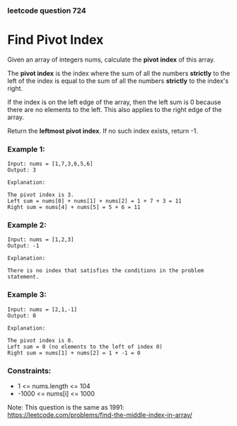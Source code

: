 ### leetcode question 724

# Find Pivot Index

Given an array of integers nums, calculate the **pivot index** of this array.

The **pivot index** is the index where the sum of all the numbers **strictly** to the left of the index is equal to the sum of all the numbers **strictly** to the index's right.

If the index is on the left edge of the array, then the left sum is 0 because there are no elements to the left. This also applies to the right edge of the array.

Return the **leftmost pivot index**. If no such index exists, return -1.

### Example 1:

```
Input: nums = [1,7,3,6,5,6]
Output: 3

Explanation:

The pivot index is 3.
Left sum = nums[0] + nums[1] + nums[2] = 1 + 7 + 3 = 11
Right sum = nums[4] + nums[5] = 5 + 6 = 11
```

### Example 2:

```
Input: nums = [1,2,3]
Output: -1

Explanation:

There is no index that satisfies the conditions in the problem statement.
```

### Example 3:

```
Input: nums = [2,1,-1]
Output: 0

Explanation:

The pivot index is 0.
Left sum = 0 (no elements to the left of index 0)
Right sum = nums[1] + nums[2] = 1 + -1 = 0
```

### Constraints:

- 1 <= nums.length <= 104
- -1000 <= nums[i] <= 1000

Note: This question is the same as 1991: https://leetcode.com/problems/find-the-middle-index-in-array/
